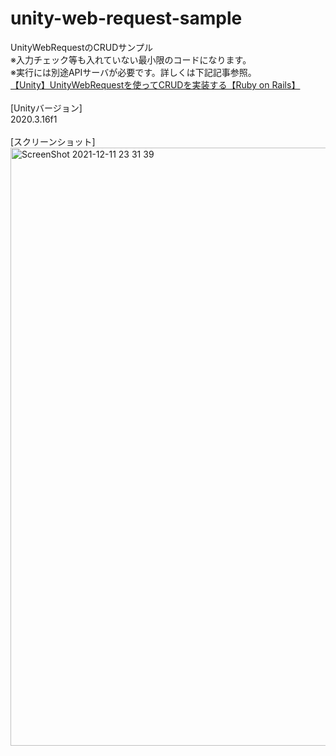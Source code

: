 # unity-web-request-sample
UnityWebRequestのCRUDサンプル<br>
※入力チェック等も入れていない最小限のコードになります。<br>
※実行には別途APIサーバが必要です。詳しくは下記記事参照。<br>
<a href="https://elekibear.com/20211212_01">【Unity】UnityWebRequestを使ってCRUDを実装する【Ruby on Rails】</a><br>
<br>
[Unityバージョン]<br>
2020.3.16f1<br>
<br>
[スクリーンショット]<br>
<img width="957" alt="ScreenShot 2021-12-11 23 31 39" src="https://user-images.githubusercontent.com/77447256/145682237-30055a28-2da7-472c-abd4-88d6f07955da.png">
